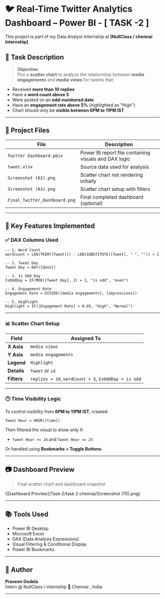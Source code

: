 # 🐦 Real-Time Twitter Analytics Dashboard – Power BI - [ TASK -2 ]

This project is part of my Data Analyst Internship at **[NullClass / chennai Internship]**.

## 📝 Task Description

> **Objective:**  
Plot a **scatter chart** to analyze the relationship between **media engagements** and **media views** for tweets that:
- Received **more than 10 replies**
- Have a **word count above 5**
- Were posted on an **odd-numbered date**
- Have an **engagement rate above 5%** (highlighted as "High")
- Chart should only be **visible between 6PM to 11PM IST**

---

## 📁 Project Files

| File | Description |
|------|-------------|
| `Twitter Dashboard.pbix` | Power BI report file containing visuals and DAX logic |
| `tweet.xlsx` | Source data used for analysis |
| `Screenshot (62).png` | Scatter chart not rendering initially |
| `Screenshot (63).png` | Scatter chart setup with filters |
| `Final_Twitter_Dashboard.png` | Final completed dashboard (optional) |

---

## 📌 Key Features Implemented

### ✅ DAX Columns Used

```DAX
-- 1. Word Count
wordCount = LEN(TRIM([Tweet])) - LEN(SUBSTITUTE([Tweet], " ", "")) + 1

-- 2. Tweet Day
Tweet Day = DAY([date])

-- 3. Is Odd Day
IsOddDay = IF(MOD([Tweet Day], 2) = 1, "is odd", "even")

-- 4. Engagement Rate
Engagement Rate = DIVIDE([media engagements], [impressions])

-- 5. Highlight
Highlight = IF([Engagement Rate] > 0.05, "High", "Normal")
```

---

### 📊 Scatter Chart Setup

| Field | Assigned To |
|-------|-------------|
| **X Axis** | `media views` |
| **Y Axis** | `media engagements` |
| **Legend** | `Highlight` |
| **Details** | `Tweet` or `id` |
| **Filters** | `replies > 10`, `wordCount > 5`, `IsOddDay = is odd` |

---

### 🕒 Time Visibility Logic

To control visibility from **6PM to 11PM IST**, created:
```DAX
Tweet Hour = HOUR([time])
```

Then filtered the visual to show only if:
- `Tweet Hour >= 18` and `Tweet Hour <= 23`

Or handled using **Bookmarks + Toggle Buttons**.

---

## 📷 Dashboard Preview

> Final scatter chart and dashboard snapshot

![Dashboard Preview](Task-2/task 2 chennai/Screenshot (70).png)

---

## 📚 Tools Used

- Power BI Desktop
- Microsoft Excel
- DAX (Data Analysis Expressions)
- Visual Filtering & Conditional Display
- Power BI Bookmarks

---

## 📌 Author

**Praveen Gedela**  
Intern @ NullClass /  internship
📍 Chennai , India

---
